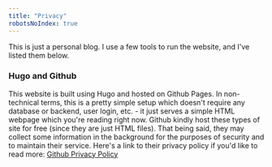 ```yaml
---
title: "Privacy"
robotsNoIndex: true
---
```


This is just a personal blog. I use a few tools to run the website, and I've listed them below.

### Hugo and Github

This website is built using Hugo and hosted on Github Pages. In non-technical terms, this is a pretty simple setup which doesn't require any database or backend, user login, etc. - it just serves a simple HTML webpage which you're reading right now. Github kindly host these types of site for free (since they are just HTML files). That being said, they may collect some information in the background for the purposes of security and to maintain their service. Here's a link to their privacy policy if you'd like to read more: [Github Privacy Policy](https://docs.github.com/en/site-policy/privacy-policies/github-privacy-statement)

